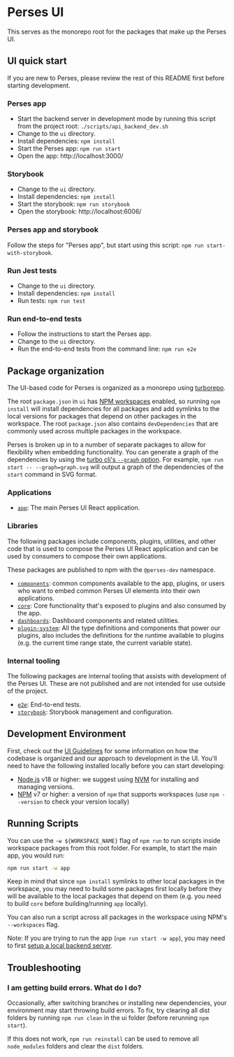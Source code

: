 # Perses UI

This serves as the monorepo root for the packages that make up the Perses UI.

## UI quick start

If you are new to Perses, please review the rest of this README first before starting development.

### Perses app

- Start the backend server in development mode by running this script from the project root: `./scripts/api_backend_dev.sh`
- Change to the `ui` directory.
- Install dependencies: `npm install`
- Start the Perses app: `npm run start`
- Open the app: http://localhost:3000/

### Storybook

- Change to the `ui` directory.
- Install dependencies: `npm install`
- Start the storybook: `npm run storybook`
- Open the storybook: http://localhost:6006/

### Perses app and storybook

Follow the steps for "Perses app", but start using this script: `npm run start-with-storybook`.

### Run Jest tests

- Change to the `ui` directory.
- Install dependencies: `npm install`
- Run tests: `npm run test`

### Run end-to-end tests

- Follow the instructions to start the Perses app.
- Change to the `ui` directory.
- Run the end-to-end tests from the command line: `npm run e2e`

## Package organization

The UI-based code for Perses is organized as a monorepo using [turborepo](https://turbo.build/repo).

The root `package.json` in `ui` has
[NPM workspaces](https://docs.npmjs.com/cli/v7/using-npm/workspaces) enabled, so running `npm install` will install
dependencies for all packages and add symlinks to the local versions for packages that depend on other packages in the
workspace. The root `package.json` also contains `devDependencies` that are commonly used across multiple packages in
the workspace.

Perses is broken up in to a number of separate packages to allow for flexibility when embedding functionality. You can generate a graph of the dependencies by using the [turbo cli's `--graph` option](https://turbo.build/repo/docs/reference/command-line-reference#--graph). For example, `npm run start -- --graph=graph.svg` will output a graph of the dependencies of the `start` command in SVG format.

### Applications

- [`app`](./app): The main Perses UI React application.

### Libraries

The following packages include components, plugins, utilities, and other code that is used to compose the Perses UI React application and can be used by consumers to compose their own applications.

These packages are published to npm with the `@perses-dev` namespace.

- [`components`](./components): common components available to the app, plugins, or users who want to embed common Perses UI elements into their own applications.
- [`core`](./core): Core functionality that's exposed to plugins and also
  consumed by the app.
- [`dashboards`](./dashboards): Dashboard components and related utilities.
- [`plugin-system`](./plugin-system): All the type definitions and components that power our plugins, also includes the
  definitions for the runtime available to plugins (e.g. the current time range state, the current variable
  state).

### Internal tooling

The following packages are internal tooling that assists with development of the Perses UI. These are not published and are not intended for use outside of the project.

- [`e2e`](./e2e): End-to-end tests.
- [`storybook`](./storybook): Storybook management and configuration.

## Development Environment

First, check out the [UI Guidelines](./ui-guidelines.md) for some information on how the codebase is organized and our
approach to development in the UI. You'll need to have the following installed locally before you can start developing:

- [Node.js](https://nodejs.org/) v18 or higher: we suggest using [NVM](https://github.com/nvm-sh/nvm) for installing
  and managing versions.
- [NPM](https://npmjs.com/) v7 or higher: a version of `npm` that supports workspaces (use
  `npm --version` to check your version locally)

## Running Scripts

You can use the `-w ${WORKSPACE_NAME}` flag of `npm run` to run scripts inside
workspace packages from this root folder. For example, to start the main app,
you would run:

```sh
npm run start -w app
```

Keep in mind that since `npm install` symlinks to other local packages in the workspace, you may need to build some
packages first locally before they will be available to the local packages that depend on them (e.g. you need to build
`core` before building/running `app` locally).

You can also run a script across all packages in the workspace using NPM's
`--workspaces` flag.

Note: If you are trying to run the app (`npm run start -w app`), you may need to
first [setup a local backend server](https://github.com/perses/perses/blob/main/CONTRIBUTING.md).

## Troubleshooting

### I am getting build errors. What do I do?

Occasionally, after switching branches or installing new dependencies, your environment may start throwing build errors.
To fix, try clearing all dist folders by running `npm run clean` in the ui folder (before rerunning `npm start`).

If this does not work, `npm run reinstall` can be used to remove all `node_modules` folders and clear the `dist`
folders.
